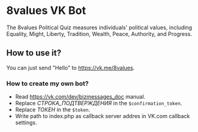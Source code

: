 # 8values VK Bot
The 8values Political Quiz measures individuals' political values, including Equality, Might, Liberty, Tradition, Wealth, Peace, Authority, and Progress.
## How to use it?
You can just send "Hello" to https://vk.me/8values.
### How to create my own bot?
* Read https://vk.com/dev/bizmessages_doc manual.
* Replace *СТРОКА_ПОДТВЕРЖДЕНИЯ* in the `$confirmation_token`.
* Replace *ТОКЕН* in the `$token`.
* Write path to index.php as callback server addres in VK.com callback settings.
